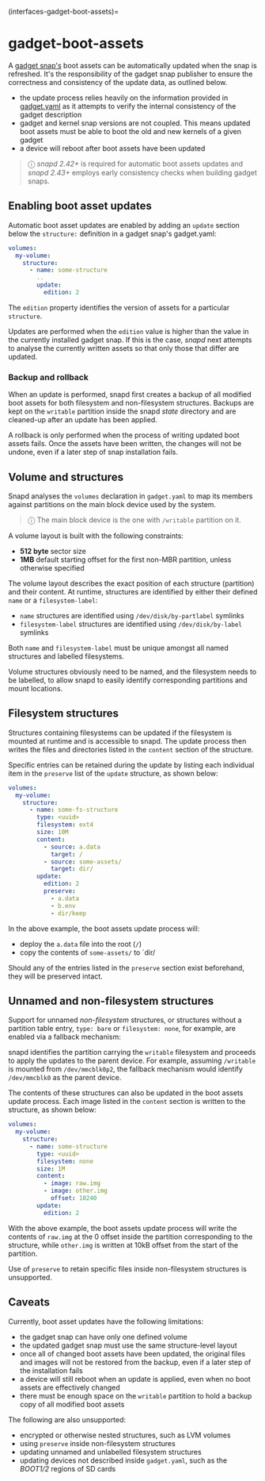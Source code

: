 (interfaces-gadget-boot-assets)=
# gadget-boot-assets

A [gadget snap's](/) boot assets can be automatically updated when the snap is refreshed. It's the responsibility of the gadget snap publisher to ensure the correctness and consistency of the update data, as outlined below.

- the update process relies heavily on the information provided in [gadget.yaml](/t/the-gadget-snap/696#gadget.yaml) as it attempts to verify the internal consistency of the gadget description
- gadget and kernel snap versions are not coupled. This means updated boot assets must be able to boot the old and new kernels of a given gadget
- a device will reboot after boot assets have been updated

> ⓘ  _snapd 2.42+_ is required for automatic boot assets updates and _snapd 2.43+_ employs early consistency checks when building gadget snaps. 

## Enabling boot asset updates

Automatic boot asset updates are enabled by adding an `update` section below the `structure:` definition in a gadget snap's gadget.yaml:

```yaml
volumes:
  my-volume:
    structure:
      - name: some-structure
        ..
        update:
          edition: 2
```
The `edition` property identifies the version of assets for a particular `structure`.

Updates are performed when the `edition` value is higher than the value in the currently installed gadget snap. If this is the case, *snapd* next attempts to analyse the currently written assets so that only those that differ are updated.

### Backup and rollback

When an update is performed, snapd first creates a backup of all modified boot assets for both filesystem and non-filesystem structures. Backups are kept on the `writable` partition inside the snapd *state* directory and are cleaned-up after an update has been applied.

A rollback is only performed when the process of writing updated boot assets fails. Once the assets have been written, the changes will not be undone, even if a later step of snap installation fails.

## Volume and structures

Snapd analyses the `volumes` declaration in `gadget.yaml` to map its members against partitions on the main block device used by the system.

> ⓘ   The main block device is the one with `/writable` partition on it.

A volume layout is built with the following constraints:

- **512 byte** sector size
- **1MB** default starting offset for the first non-MBR partition, unless otherwise specified

The volume layout describes the exact position of each structure (partition) and their content. At runtime, structures are identified by either their defined `name` or a `filesystem-label`:

- `name` structures are identified using `/dev/disk/by-partlabel` symlinks
- `filesystem-label` structures are identified using `/dev/disk/by-label` symlinks

Both `name` and `filesystem-label` must be unique amongst all named structures and labelled filesystems. 

Volume structures obviously need to be named, and the filesystem needs to be labelled, to allow snapd to easily identify corresponding partitions and mount locations.

## Filesystem structures

Structures containing filesystems can be updated if the filesystem is mounted at runtime and is accessible to snapd. The update process then writes the files and directories listed in the `content` section of the structure.

Specific entries can be retained during the update by listing each individual item in the `preserve` list of the `update` structure, as shown below:

```yaml
volumes:
  my-volume:
    structure:
      - name: some-fs-structure
        type: <uuid>
        filesystem: ext4
        size: 10M
        content:
          - source: a.data
            target: /
          - source: some-assets/
            target: dir/
        update:
          edition: 2
          preserve:
            - a.data
            - b.env
            - dir/keep
```

In the above example, the boot assets update process will:
- deploy the `a.data` file into the root (`/`)
- copy the contents of `some-assets/` to `dir/

Should any of the entries listed in the `preserve` section exist beforehand, they will be preserved intact.

## Unnamed and non-filesystem structures

Support for unnamed _non-filesystem_ structures, or structures without a partition table entry, `type: bare` or `filesystem: none`, for example, are enabled via a fallback mechanism:

snapd identifies the partition carrying the `writable` filesystem and proceeds to apply the updates to the parent device. For example, assuming `/writable` is mounted from `/dev/mmcblk0p2`, the fallback mechanism would identify `/dev/mmcblk0` as the parent device.

The contents of these structures can also be updated in the boot assets update process. Each image listed in the `content` section is written to the structure, as shown below:

```yaml
volumes:
  my-volume:
    structure:
      - name: some-structure
        type: <uuid>
        filesystem: none
        size: 1M
        content:
          - image: raw.img
          - image: other.img
            offset: 10240
        update:
          edition: 2
```

With the above example, the boot assets update process will write the contents of `raw.img` at the 0 offset inside the partition corresponding to the structure, while `other.img` is written at 10kB offset from the start of the partition.

Use of `preserve` to retain specific files inside non-filesystem structures is unsupported.

## Caveats

Currently, boot asset updates have the following limitations:
- the gadget snap can have only one defined volume
- the updated gadget snap must use the same structure-level layout
- once all of changed boot assets have been updated, the original files and images will not be restored from the backup, even if a later step of the installation fails
- a device will still reboot when an update is applied, even when no boot assets are effectively changed
- there must be enough space on the `writable` partition to hold a backup copy of all modified boot assets

The following are also unsupported:
- encrypted or otherwise nested structures, such as LVM volumes
- using `preserve` inside non-filesystem structures
- updating unnamed and unlabelled filesystem structures
- updating devices not described inside `gadget.yaml`, such as the _BOOT1/2_ regions of SD cards

